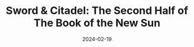 ---
title: "Sword & Citadel: The Second Half of The Book of the New Sun"
authors: "Gene Wolfe"
date: 2024-02-19
star_rating: 5
books/tags:
    - "fiction"
    - "science fantasy"
---